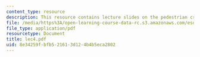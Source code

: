 ```yaml
---
content_type: resource
description: This resource contains lecture slides on the pedestrian crossing problem.
file: /media/https%3A/open-learning-course-data-rc.s3.amazonaws.com/esd-86-models-data-and-inference-for-socio-technical-systems-spring-2007/8e34259fbfb521613d124b4b5eca2802_lec4.pdf
file_type: application/pdf
resourcetype: Document
title: lec4.pdf
uid: 8e34259f-bfb5-2161-3d12-4b4b5eca2802
---
```

